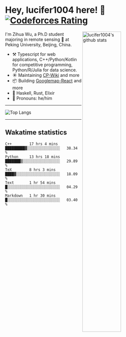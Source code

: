 # Hey, lucifer1004 here! :wave: [![Codeforces Rating](https://cfrating.ihcr.top/?user=lucifer1004&style=flat-square)](https://codeforces.com/profile/lucifer1004)

<img width="50%" align="right" alt="lucifer1004's github stats" src="https://github-readme-stats.vercel.app/api?username=lucifer1004&show_icons=true">

I'm Zihua Wu, a Ph.D student majoring in remote sensing :satellite: at Peking University, Beijing, China.

- :hammer_and_pick: Typescript for web applications, C++/Python/Kotlin for competitive programming, Python/R/Julia for data science.
- :sunny: Maintaining [CP-Wiki](https://cp-wiki.vercel.app) and more 
- :package: Building [Googlemap-React](https://github.com/googlemap-react/googlemap-react) and more
- :seedling: Haskell, Rust, Elixir
- :man: Pronouns: he/him

---

![Top Langs](https://github-readme-stats.vercel.app/api/top-langs/?username=lucifer1004&layout=compact)

---

## Wakatime statistics

<!--START_SECTION:waka-->
```text
C++        17 hrs 4 mins   █████████▓░░░░░░░░░░░░░░░   38.34 % 
Python     13 hrs 18 mins  ███████▒░░░░░░░░░░░░░░░░░   29.89 % 
TeX        8 hrs 3 mins    ████▓░░░░░░░░░░░░░░░░░░░░   18.09 % 
Text       1 hr 54 mins    █░░░░░░░░░░░░░░░░░░░░░░░░   04.29 % 
Markdown   1 hr 30 mins    █░░░░░░░░░░░░░░░░░░░░░░░░   03.40 % 
```
<!--END_SECTION:waka-->
